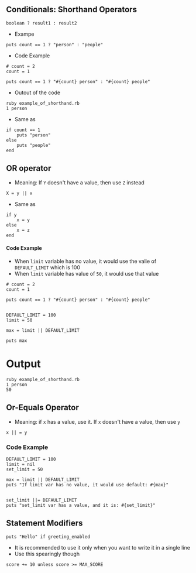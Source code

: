 ## Conditionals: Shorthand Operators


```
boolean ? result1 : result2
```

* Exampe

```
puts count == 1 ? "person" : "people"
```

* Code Example

```
# count = 2
count = 1

puts count == 1 ? "#{count} person" : "#{count} people"
```

* Outout of the code 

```
ruby example_of_shorthand.rb
1 person
```


* Same as 

```
if count == 1 
    puts "person"
else
    puts "people"
end
```

## OR operator 

* Meaning: If `Y` doesn't have a value, then use `Z` instead
```
X = y || x 
```

* Same as 

```
if y
    x = y
else
    x = z
end
```

#### Code Example

* When `limit` variable has no value, it would use the valie of `DEFAULT_LIMIT` which is 100
* When `limit` variable has value of `50`, it would use that value

```
# count = 2
count = 1

puts count == 1 ? "#{count} person" : "#{count} people"


DEFAULT_LIMIT = 100
limit = 50

max = limit || DEFAULT_LIMIT

puts max
```

# Output 

```
ruby example_of_shorthand.rb
1 person
50
```

## Or-Equals Operator

* Meaning: if `x` has a value, use it. If `x` doesn't have a value, then use `y`

```
x || = y
```

### Code Example 

```
DEFAULT_LIMIT = 100
limit = nil
set_limit = 50

max = limit || DEFAULT_LIMIT
puts "If limit var has no value, it would use default: #{max}"


set_limit ||= DEFAULT_LIMIT
puts "set_limit var has a value, and it is: #{set_limit}"
```

## Statement Modifiers 

```
puts "Hello" if greeting_enabled
```

* It is recommended to use it only when you want to write it in a single line
* Use this spearingly though

```
score += 10 unless score >= MAX_SCORE
```
